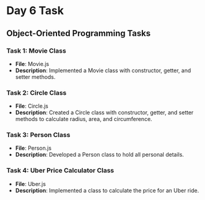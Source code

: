# Day 6 Task

## Object-Oriented Programming Tasks

### Task 1: Movie Class

- **File**: Movie.js
- **Description**: Implemented a Movie class with constructor, getter, and setter methods.

### Task 2: Circle Class

- **File**: Circle.js
- **Description**: Created a Circle class with constructor, getter, and setter methods to calculate radius, area, and circumference.

### Task 3: Person Class

- **File**: Person.js
- **Description**: Developed a Person class to hold all personal details.

### Task 4: Uber Price Calculator Class

- **File**: Uber.js
- **Description**: Implemented a class to calculate the price for an Uber ride.
